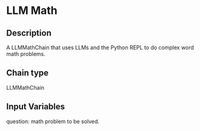 # LLM Math


## Description

A LLMMathChain that uses LLMs and the Python REPL to do complex word math problems.

## Chain type

LLMMathChain

## Input Variables

question: math problem to be solved.